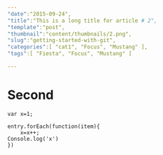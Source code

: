 ```yaml
---
"date":"2015-09-24",
"title":"This is a long title for article # 2",
"template":"post",
"thumbnail":"content/thumbnails/2.png",
"slug":"getting-started-with-git",
"categories":[ "cat1", "Focus", "Mustang" ],
"tags":[ "Fiesta", "Focus", "Mustang" ]

---
```


# Second

```
var x=1;

entry.forEach(function(item){
    x=x++;
Console.log('x')
})
```

